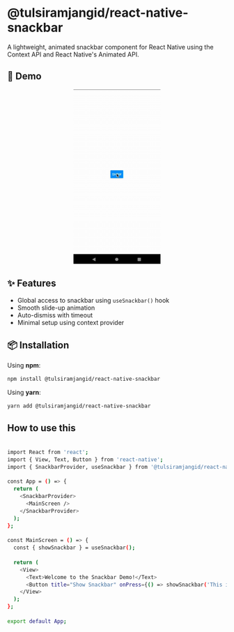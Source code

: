 # @tulsiramjangid/react-native-snackbar

A lightweight, animated snackbar component for React Native using the Context API and React Native's Animated API.

## 🎥 Demo

<p align="center">
  <img src="https://github.com/Tulsiram-jangid/react-native-snackbar/blob/main/docs/snackbar.gif" height="400" width="200" alt="Snackbar Demo" />
</p>

## ✨ Features

- Global access to snackbar using `useSnackbar()` hook
- Smooth slide-up animation
- Auto-dismiss with timeout
- Minimal setup using context provider



## 📦 Installation

Using **npm**:

```bash
npm install @tulsiramjangid/react-native-snackbar
```

Using **yarn**:

```bash
yarn add @tulsiramjangid/react-native-snackbar
```


## How to use this

```bash

import React from 'react';
import { View, Text, Button } from 'react-native';
import { SnackbarProvider, useSnackbar } from '@tulsiramjangid/react-native-snackbar';

const App = () => {
  return (
    <SnackbarProvider>
      <MainScreen />
    </SnackbarProvider>
  );
};

const MainScreen = () => {
  const { showSnackbar } = useSnackbar();

  return (
    <View>
      <Text>Welcome to the Snackbar Demo!</Text>
      <Button title="Show Snackbar" onPress={() => showSnackbar('This is a snackbar message!')} />
    </View>
  );
};

export default App;

```



